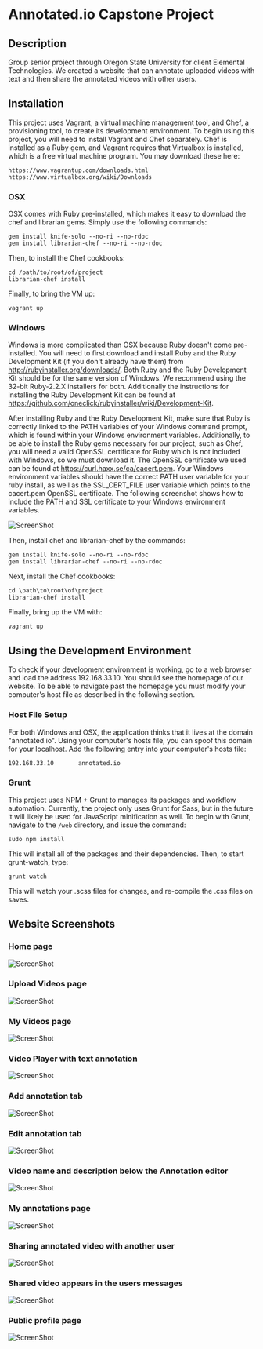 # Annotated.io Capstone Project

## Description
Group senior project through Oregon State University for client Elemental Technologies. We created a website that can annotate uploaded videos with text and then share the annotated videos with other users.

## Installation
This project uses Vagrant, a virtual machine management tool, and Chef, a provisioning tool, to create its development environment. To begin using this project, you will need to install Vagrant and Chef separately. Chef is installed as a Ruby gem, and Vagrant requires that Virtualbox is installed, which is a free virtual machine program. You may download these here:
```
https://www.vagrantup.com/downloads.html
https://www.virtualbox.org/wiki/Downloads
```

### OSX
OSX comes with Ruby pre-installed, which makes it easy to download the chef and librarian gems. Simply use the following commands:
```
gem install knife-solo --no-ri --no-rdoc
gem install librarian-chef --no-ri --no-rdoc
```

Then, to install the Chef cookbooks:
```
cd /path/to/root/of/project
librarian-chef install
```

Finally, to bring the VM up:
```
vagrant up
```

### Windows
Windows is more complicated than OSX because Ruby doesn't come pre-installed. You will need to first download and install Ruby and the Ruby Development Kit (if you don't already have them) from http://rubyinstaller.org/downloads/. Both Ruby and the Ruby Development Kit should be for the same version of Windows. We recommend using the 32-bit Ruby-2.2.X installers for both. Additionally the instructions for installing the Ruby Development Kit can be found at https://github.com/oneclick/rubyinstaller/wiki/Development-Kit.

After installing Ruby and the Ruby Development Kit, make sure that Ruby is correctly linked to the PATH variables of your Windows command prompt, which is found within your Windows environment variables. Additionally, to be able to install the Ruby gems necessary for our project, such as Chef, you will need a valid OpenSSL certificate for Ruby which is not included with Windows, so we must download it. The OpenSSL certificate we used can be found at https://curl.haxx.se/ca/cacert.pem. Your Windows environment variables should have the correct PATH user variable for your ruby install, as well as the SSL\_CERT\_FILE user variable which points to the cacert.pem OpenSSL certificate. The following screenshot shows how to include the PATH and SSL certificate to your Windows environment variables.

![ScreenShot](https://raw.github.com/karlmoser/Video-Annotation/master/screenshots/1.png)

Then, install chef and librarian-chef by the commands:
```
gem install knife-solo --no-ri --no-rdoc
gem install librarian-chef --no-ri --no-rdoc
```

Next, install the Chef cookbooks:
```
cd \path\to\root\of\project
librarian-chef install
```
Finally, bring up the VM with:
```
vagrant up
```

## Using the Development Environment
To check if your development environment is working, go to a web browser and load the address 192.168.33.10. You should see the homepage of our website. To be able to navigate past the homepage you must modify your computer's host file as described in the following section.

### Host File Setup
For both Windows and OSX, the application thinks that it lives at the domain "annotated.io". Using your computer's hosts file, you can spoof this domain for your localhost. Add the following entry into your computer's hosts file:
```
192.168.33.10		annotated.io
```


### Grunt
This project uses NPM + Grunt to manages its packages and workflow automation. Currently, the project only uses Grunt for Sass, but in the future it will likely be used for JavaScript minification as well. To begin with Grunt, navigate to the `/web` directory, and issue the command:
```
sudo npm install 
```
This will install all of the packages and their dependencies. Then, to start grunt-watch, type:
```
grunt watch
```
This will watch your .scss files for changes, and re-compile the .css files on saves.

## Website Screenshots
### Home page
![ScreenShot](https://raw.github.com/karlmoser/Video-Annotation/master/screenshots/2.PNG)

### Upload Videos page
![ScreenShot](https://raw.github.com/karlmoser/Video-Annotation/master/screenshots/3.PNG)

### My Videos page
![ScreenShot](https://raw.github.com/karlmoser/Video-Annotation/master/screenshots/4.PNG)

### Video Player with text annotation
![ScreenShot](https://raw.github.com/karlmoser/Video-Annotation/master/screenshots/5.PNG)

### Add annotation tab
![ScreenShot](https://raw.github.com/karlmoser/Video-Annotation/master/screenshots/6.PNG)

### Edit annotation tab
![ScreenShot](https://raw.github.com/karlmoser/Video-Annotation/master/screenshots/7.PNG)

### Video name and description below the Annotation editor
![ScreenShot](https://raw.github.com/karlmoser/Video-Annotation/master/screenshots/8.PNG)

### My annotations page
![ScreenShot](https://raw.github.com/karlmoser/Video-Annotation/master/screenshots/9.PNG)

### Sharing annotated video with another user
![ScreenShot](https://raw.github.com/karlmoser/Video-Annotation/master/screenshots/10.PNG)

### Shared video appears in the users messages
![ScreenShot](https://raw.github.com/karlmoser/Video-Annotation/master/screenshots/11.PNG)

### Public profile page
![ScreenShot](https://raw.github.com/karlmoser/Video-Annotation/master/screenshots/12.PNG)
